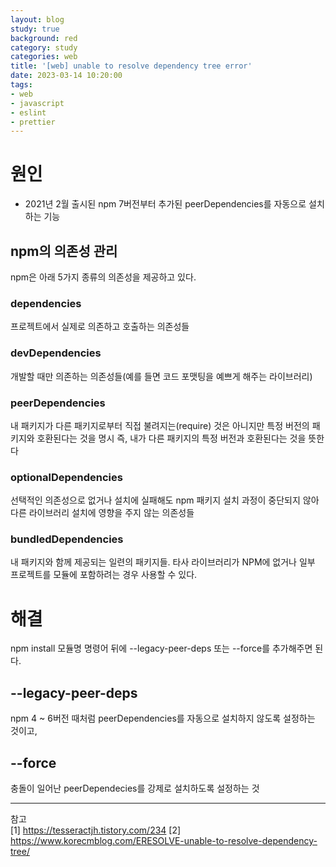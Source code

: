 ```yaml
---
layout: blog
study: true
background: red
category: study
categories: web
title: '[web] unable to resolve dependency tree error'
date: 2023-03-14 10:20:00
tags:
- web
- javascript
- eslint
- prettier
---
```


# 원인
- 2021년 2월 출시된 npm 7버전부터 추가된 peerDependencies를 자동으로 설치하는 기능

## npm의 의존성 관리
npm은 아래 5가지 종류의 의존성을 제공하고 있다.

### dependencies
프로젝트에서 실제로 의존하고 호출하는 의존성들

### devDependencies
개발할 때만 의존하는 의존성들(예를 들면 코드 포맷팅을 예쁘게 해주는 라이브러리)

### peerDependencies
내 패키지가 다른 패키지로부터 직접 불려지는(require) 것은 아니지만 특정 버전의 패키지와 호환된다는 것을 명시
즉, 내가 다른 패키지의 특정 버전과 호환된다는 것을 뜻한다

### optionalDependencies
선택적인 의존성으로 없거나 설치에 실패해도 npm 패키지 설치 과정이 중단되지 않아 다른 라이브러리 설치에 영향을 주지 않는 의존성들

### bundledDependencies
내 패키지와 함께 제공되는 일련의 패키지들. 타사 라이브러리가 NPM에 없거나 일부 프로젝트를 모듈에 포함하려는 경우 사용할 수 있다.

# 해결
npm install 모듈명 명령어 뒤에 --legacy-peer-deps 또는 --force를 추가해주면 된다. 

## --legacy-peer-deps
npm 4 ~ 6버전 때처럼 peerDependencies를 자동으로 설치하지 않도록 설정하는 것이고, 

## --force
충돌이 일어난 peerDependecies를 강제로 설치하도록 설정하는 것

___
참고  
[1] https://tesseractjh.tistory.com/234
[2] https://www.korecmblog.com/ERESOLVE-unable-to-resolve-dependency-tree/